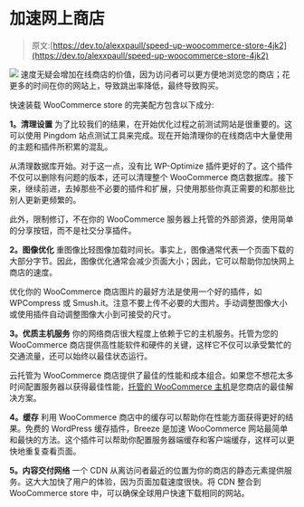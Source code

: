 # 加速网上商店

> 原文:[https://dev.to/alexxpaull/speed-up-woocommerce-store-4jk2](https://dev.to/alexxpaull/speed-up-woocommerce-store-4jk2)

[![](../Images/dc04855845029f720025a2c3acb6dd88.png)](https://res.cloudinary.com/practicaldev/image/fetch/s--Ho7to6jF--/c_limit%2Cf_auto%2Cfl_progressive%2Cq_auto%2Cw_880/http://www.cloudways.com/blog/wp-content/uploads/speed-up-woocommerce-store-banner.jpg) 
速度无疑会增加在线商店的价值，因为访问者可以更方便地浏览您的商店；花更多的时间在你的网站上，导致跳出率降低，最终导致购买。

快速装载 WooCommerce store 的完美配方包含以下成分:

**1。清理设置**
为了比较我们的结果，在开始优化过程之前测试网站是很重要的。这可以使用 Pingdom 站点测试工具来完成。现在开始清理你的在线商店中大量使用的主题和插件所积累的混乱。

从清理数据库开始。对于这一点，没有比 WP-Optimize 插件更好的了。这个插件不仅可以删除有问题的版本，还可以清理整个 WooCommerce 商店数据库。接下来，继续前进，去掉那些不必要的插件和扩展，只使用那些你真正需要的和那些比别人更新更频繁的。

此外，限制修订，不在你的 WooCommerce 服务器上托管的外部资源，使用简单的分享按钮，而不是社交分享插件。

**2。图像优化**
重图像比轻图像加载时间长。事实上，图像通常代表一个页面下载的大部分字节。因此，图像优化通常会减少页面大小；因此，它可以帮助你加快网上商店的速度。

优化你的 WooCommerce 商店图片的最好方法是使用一个好的插件，如 WPCompress 或 Smush.it。注意不要上传不必要的大图片。手动调整图像大小或使用插件自动调整图像大小到可接受的尺寸。

**3。优质主机服务**
你的网络商店很大程度上依赖于它的主机服务。托管为您的 WooCommerce 商店提供高性能软件和硬件的关键，这样它不仅可以承受繁忙的交通流量，还可以始终以最佳状态运行。

云托管为 WooCommerce 商店提供了最佳的性能和成本组合。如果您不想花太多时间配置服务器以获得最佳性能，[托管的 WooCommerce 主机](https://www.cloudways.com/en/hosting-woocommerce.php)是您商店的最佳解决方案。

**4。缓存**
利用 WooCommerce 商店中的缓存可以帮助你在性能方面获得更好的结果。免费的 WordPress 缓存插件，Breeze 是加速 WooCommerce 网站最简单和最快的方法。这个插件可以帮助你配置服务器端缓存和客户端缓存，这样可以更快地重复查看页面。

**5。内容交付网络**
一个 CDN 从离访问者最近的位置为你的商店的静态元素提供服务。这大大加快了用户的体验，因为页面加载速度很快。将 CDN 整合到 WooCommerce store 中，可以确保全球用户快速下载相同的网站。